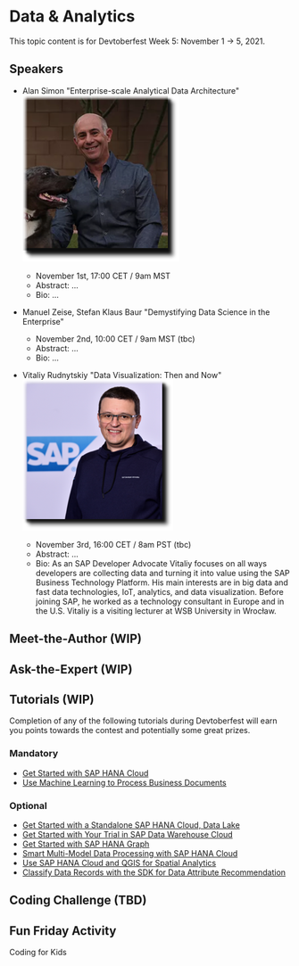 # Data & Analytics

This topic content is for Devtoberfest Week 5: November 1 → 5, 2021.



## Speakers

* Alan Simon "Enterprise-scale Analytical Data Architecture"
  <br>![Alan Simon](../../images/AlanSimon.png)
  * November 1st, 17:00 CET / 9am MST
  * Abstract: ...
  * Bio: ...


* Manuel Zeise, Stefan Klaus Baur "Demystifying Data Science in the Enterprise"
  * November 2nd, 10:00 CET / 9am MST (tbc)
  * Abstract: ...
  * Bio: ...


* Vitaliy Rudnytskiy "Data Visualization: Then and Now"
  <br>![Vitaliy](../../images/VitaliyRudnytskiy_250px_shade.png)
  * November 3rd, 16:00 CET / 8am PST (tbc)
  * Abstract: ...
  * Bio: As an SAP Developer Advocate Vitaliy focuses on all ways developers are collecting data and turning it into value using the SAP Business Technology Platform. His main interests are in big data and fast data technologies, IoT, analytics, and data visualization. Before joining SAP, he worked as a technology consultant in Europe and in the U.S. Vitaliy is a visiting lecturer at WSB University in Wrocław.


## Meet-the-Author (WIP)

## Ask-the-Expert (WIP)

## Tutorials (WIP)

Completion of any of the following tutorials during Devtoberfest will earn you points towards the contest and potentially some great prizes.

### Mandatory
- [Get Started with SAP HANA Cloud](https://developers.sap.com/tutorials/hana-trial-advanced-analytics.html)
- [Use Machine Learning to Process Business Documents](https://developers.sap.com/mission.cp-aibus-extract-document-service.html)

### Optional
- [Get Started with a Standalone SAP HANA Cloud, Data Lake](https://developers.sap.com/mission.hana-cloud-data-lake-get-started.html)
- [Get Started with Your Trial in SAP Data Warehouse Cloud](https://developers.sap.com/mission.data-warehouse-cloud-get-started.html)
- [Get Started with SAP HANA Graph](https://developers.sap.com/group.hana-aa-graph-overview.html)
- [Smart Multi-Model Data Processing with SAP HANA Cloud](https://developers.sap.com/group.hana-cloud-smart-multi-model-data.html)
- [Use SAP HANA Cloud and QGIS for Spatial Analytics](https://developers.sap.com/group.hana-cloud-qgis-spatial.html)
- [Classify Data Records with the SDK for Data Attribute Recommendation](https://developers.sap.com/group.cp-aibus-data-attribute-sdk.html)

## Coding Challenge (TBD)

## Fun Friday Activity

Coding for Kids
